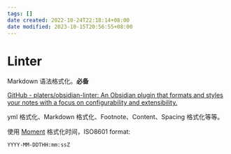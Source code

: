 ```yaml
---
tags: []
date created: 2022-10-24T22:18:14+08:00
date modified: 2023-10-15T20:56:55+08:00
---
```


# Linter

Markdown 语法格式化。**必备**

[GitHub - platers/obsidian-linter: An Obsidian plugin that formats and styles your notes with a focus on configurability and extensibility.](https://github.com/platers/obsidian-linter)

yml 格式化、Markdown 格式化、Footnote、Content、Spacing 格式化等等。

使用 [Moment](Obsidian/Moment.md) 格式化时间，ISO8601 format:

```
YYYY-MM-DDTHH:mm:ssZ
```
